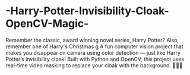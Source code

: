# -Harry-Potter-Invisibility-Cloak-OpenCV-Magic-
Remember the classic, award winning novel series, Harry Potter?
Also, remember one of Harry's Christmas g
A fun computer vision project that makes you disappear on camera using color detection — just like Harry Potter’s invisibility cloak! Built with Python and OpenCV, this project uses real-time video masking to replace your cloak with the background. 🧙‍♂️✨
